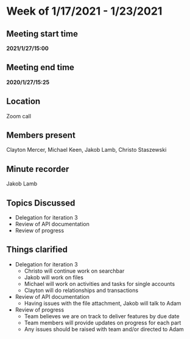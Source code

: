 # Week of 1/17/2021 - 1/23/2021

## Meeting start time
**2021/1/27/15:00**

## Meeting end time
**2020/1/27/15:25**

## Location
Zoom call

## Members present
Clayton Mercer, Michael Keen, Jakob Lamb, Christo Staszewski

## Minute recorder
Jakob Lamb

## Topics Discussed
- Delegation for iteration 3
- Review of API documentation
- Review of progress

## Things clarified
- Delegation for iteration 3
    - Christo will continue work on searchbar
    - Jakob will work on files
    - Michael will work on activities and tasks for single accounts
    - Clayton will do relationships and transactions
- Review of API documentation
    - Having issues with the file attachment, Jakob will talk to Adam
- Review of progress
    - Team believes we are on track to deliver features by due date
    - Team members will provide updates on progress for each part
    - Any issues should be raised with team and/or directed to Adam
